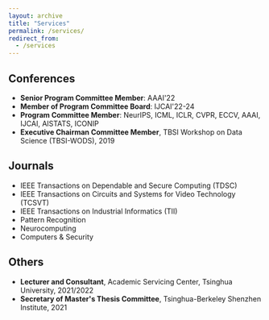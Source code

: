 ```yaml
---
layout: archive
title: "Services"
permalink: /services/
redirect_from:
  - /services
---
```




## Conferences

* **Senior Program Committee Member**: AAAI'22
* **Member of Program Committee Board**: IJCAI'22-24
* **Program Committee Member**: NeurIPS, ICML, ICLR, CVPR, ECCV, AAAI, IJCAI, AISTATS, ICONIP
* **Executive Chairman Committee Member**, TBSI Workshop on Data Science (TBSI-WODS), 2019



## Journals

- IEEE Transactions on Dependable and Secure Computing (TDSC)
- IEEE Transactions on Circuits and Systems for Video Technology (TCSVT)
- IEEE Transactions on Industrial Informatics (TII)
- Pattern Recognition
- Neurocomputing
- Computers & Security



## Others

* **Lecturer and Consultant**, Academic Servicing Center, Tsinghua University, 2021/2022
* **Secretary of Master's Thesis Committee**, Tsinghua-Berkeley Shenzhen Institute, 2021

